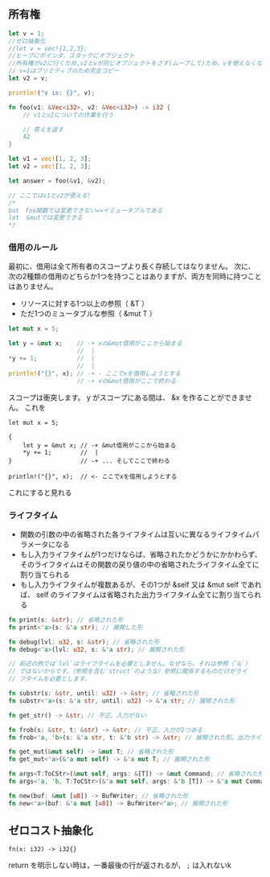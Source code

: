 ## 所有権

```rust
let v = 1;
//ゼロ抽象化
//let v = vec!{1,2,3};
//ヒープにポインタ，スタックにオブジェクト
//所有権がv2に行くため,v2とvが同じオブジェクトをさす(ムーブして)ため，vを使えなくなる
// v=1はプリミティブのため完全コピー
let v2 = v;

println!("v is: {}", v);

```

```rust
fn foo(v1: &Vec<i32>, v2: &Vec<i32>) -> i32 {
    // v1とv2についての作業を行う

    // 答えを返す
    42
}

let v1 = vec![1, 2, 3];
let v2 = vec![1, 2, 3];

let answer = foo(&v1, &v2);

// ここではv1とv2が使える!
/*
but　foo関数では変更できない=>イミュータブルである
let  &mutでは変更できる
*/

```
### 借用のルール
最初に、借用は全て所有者のスコープより長く存続してはなりません。 次に、次の2種類の借用のどちらか1つを持つことはありますが、両方を同時に持つことはありません。
- リソースに対する1つ以上の参照（ &T ）
- ただ1つのミュータブルな参照（ &mut T ）

```rust
let mut x = 5;

let y = &mut x;    // -+ xの&mut借用がここから始まる
                   //  |
*y += 1;           //  |
                   //  |
println!("{}", x); // -+ - ここでxを借用しようとする
                   // -+ xの&mut借用がここで終わる
```
スコープは衝突します。 y がスコープにある間は、 &x を作ることができません。
これを

```
let mut x = 5;

{
    let y = &mut x; // -+ &mut借用がここから始まる
    *y += 1;        //  |
}                   // -+ ... そしてここで終わる

println!("{}", x);  // <- ここでxを借用しようとする
```
これにすると見れる

### ライフタイム

- 関数の引数の中の省略された各ライフタイムは互いに異なるライフタイムパラメータになる
- もし入力ライフタイムが1つだけならば、省略されたかどうかにかかわらず、そのライフタイムはその関数の戻り値の中の省略されたライフタイム全てに割り当てられる
- もし入力ライフタイムが複数あるが、その1つが &self 又は &mut self であれば、 self のライフタイムは省略された出力ライフタイム全てに割り当てられる

```rust
fn print(s: &str); // 省略された形
fn print<'a>(s: &'a str); // 展開した形

fn debug(lvl: u32, s: &str); // 省略された形
fn debug<'a>(lvl: u32, s: &'a str); // 展開された形

// 前述の例では`lvl`はライフタイムを必要としません。なぜなら、それは参照（`&`）
// ではないからです。（参照を含む`struct`のような）参照に関係するものだけがライ
// フタイムを必要とします。

fn substr(s: &str, until: u32) -> &str; // 省略された形
fn substr<'a>(s: &'a str, until: u32) -> &'a str; // 展開された形

fn get_str() -> &str; // 不正。入力がない

fn frob(s: &str, t: &str) -> &str; // 不正。入力が2つある
fn frob<'a, 'b>(s: &'a str, t: &'b str) -> &str; // 展開された形。出力ライフタイムが決まらない

fn get_mut(&mut self) -> &mut T; // 省略された形
fn get_mut<'a>(&'a mut self) -> &'a mut T; // 展開された形

fn args<T:ToCStr>(&mut self, args: &[T]) -> &mut Command; // 省略された形
fn args<'a, 'b, T:ToCStr>(&'a mut self, args: &'b [T]) -> &'a mut Command; // 展開された形

fn new(buf: &mut [u8]) -> BufWriter; // 省略された形
fn new<'a>(buf: &'a mut [u8]) -> BufWriter<'a>; // 展開された形

```

## ゼロコスト抽象化
```fn(x: i32) -> i32{}```

return を明示しない時は，一番最後の行が返されるが，
```;``` は入れないk


